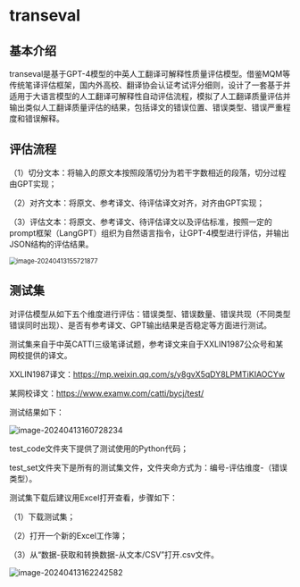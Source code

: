 # transeval

## 基本介绍

transeval是基于GPT-4模型的中英人工翻译可解释性质量评估模型。借鉴MQM等传统笔译评估框架，国内外高校、翻译协会认证考试评分细则，设计了一套基于并适用于大语言模型的人工翻译可解释性自动评估流程，模拟了人工翻译质量评估并输出类似人工翻译质量评估的结果，包括译文的错误位置、错误类型、错误严重程度和错误解释。



## 评估流程

（1）切分文本：将输入的原文本按照段落切分为若干字数相近的段落，切分过程由GPT实现；

（2）对齐文本：将原文、参考译文、待评估译文对齐，对齐由GPT实现；

（3）评估文本：将原文、参考译文、待评估译文以及评估标准，按照一定的prompt框架（LangGPT）组织为自然语言指令，让GPT-4模型进行评估，并输出JSON结构的评估结果。

<img src="https://picbed-1324358826.cos.ap-beijing.myqcloud.com/typechoimage-20240413155721877.png" alt="image-20240413155721877" style="zoom: 80%;" />

## 测试集

对评估模型从如下五个维度进行评估：错误类型、错误数量、错误共现（不同类型错误同时出现）、是否有参考译文、GPT输出结果是否稳定等方面进行测试。

测试集来自于中英CATTI三级笔译试题，参考译文来自于XXLIN1987公众号和某网校提供的译文。

XXLIN1987译文：https://mp.weixin.qq.com/s/y8gvX5qDY8LPMTiKIAOCYw

某网校译文：https://www.examw.com/catti/bycj/test/

测试结果如下：

![image-20240413160728234](https://picbed-1324358826.cos.ap-beijing.myqcloud.com/typechoimage-20240413160728234.png)

test_code文件夹下提供了测试使用的Python代码；

test_set文件夹下是所有的测试集文件，文件夹命方式为：编号-评估维度-（错误类型）。

测试集下载后建议用Excel打开查看，步骤如下：

（1）下载测试集；

（2）打开一个新的Excel工作簿；

（3）从“数据-获取和转换数据-从文本/CSV”打开.csv文件。

![image-20240413162242582](https://picbed-1324358826.cos.ap-beijing.myqcloud.com/typechoimage-20240413162242582.png)
